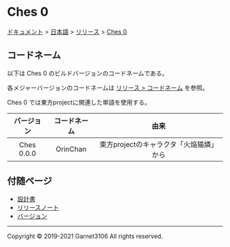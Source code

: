 # Ches 0

[ドキュメント](../../../index.md) > [日本語](../../index.md) > [リリース](../index.md) > [Ches 0](./index.md)

## コードネーム

以下は Ches 0 のビルドバージョンのコードネームである。

各メジャーバージョンのコードネームは [リリース > コードネーム](../index.md) を参照。

Ches 0 では東方projectに関連した単語を使用する。

|バージョン|コードネーム|由来|
|:-:|:-:|:-:|
|Ches 0.0.0|OrinChan|東方projectのキャラクタ「火焔猫燐」から|

## 付随ページ

- [設計書](./design/index.md)
- [リリースノート](./note/index.md)
- [バージョン](./versions/index.md)

---

Copyright © 2019-2021 Garnet3106 All rights reserved.
